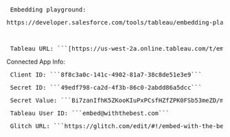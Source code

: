 
<pre> Embedding playground: </pre>
<pre>https://developer.salesforce.com/tools/tableau/embedding-playground</pre>
</br>
<pre> Tableau URL: ```[https://us-west-2a.online.tableau.com/t/embedwiththebest/views/LibrariesandVolumes/LibrariesandVolumes](https://us-west-2a.online.tableau.com/t/embedwiththebest/views/LibrariesandVolumes/LibrariesandVolumes)``` </pre>
 

Connected App Info:
<pre> Client ID: ```8f8c3a0c-141c-4902-81a7-38c8de51e3e9``` </pre>
<pre> Secret ID: ```49edf798-ca2d-4f3b-86c0-2abdd86a5dcc``` </pre>
<pre> Secret Value: ```Bi7zanIfhK5ZKooKIuPxPCsfHZfZPK0FSb53meZD/m8=``` </pre>
<pre> Tableau User ID: ```embed@withthebest.com``` </pre>

<pre> Glitch URL: ```https://glitch.com/edit/#!/embed-with-the-best-hot``` </pre>


